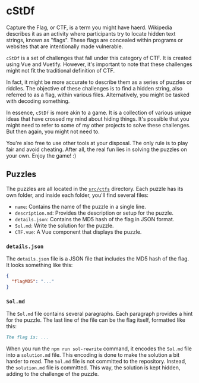 # cStDf

Capture the Flag, or CTF, is a term you might have haerd. Wikipedia describes it as an activity where participants try to locate hidden text strings, known as "flags". These flags are concealed within programs or websites that are intentionally made vulnerable.

`cStDf` is a set of challenges that fall under this category of CTF. It is created using Vue and Vuetify. However, it's important to note that these challenges might not fit the traditional definition of CTF.

In fact, it might be more accurate to describe them as a series of puzzles or riddles. The objective of these challenges is to find a hidden string, also referred to as a flag, within various files. Alternatively, you might be tasked with decoding something.

In essence, `cStDf` is more akin to a game. It is a collection of various unique ideas that have crossed my mind about hiding things. It's possible that you might need to refer to some of my other projects to solve these challenges. But then again, you might not need to.

You're also free to use other tools at your disposal. The only rule is to play fair and avoid cheating. After all, the real fun lies in solving the puzzles on your own. Enjoy the game! :)

## Puzzles

The puzzles are all located in the [`src/ctfs`](src/ctfs) directory. Each puzzle has its own folder, and inside each folder, you'll find several files:

- `name`: Contains the name of the puzzle in a single line.
- `description.md`: Provides the description or setup for the puzzle.
- `details.json`: Contains the MD5 hash of the flag in JSON format.
- `Sol.md`: Write the solution for the puzzle.
- `CTF.vue`: A Vue component that displays the puzzle.

### `details.json`

The `details.json` file is a JSON file that includes the MD5 hash of the flag. It looks something like this:

```json
{
  "flagMD5": "..."
}
```

### `Sol.md`

The `Sol.md` file contains several paragraphs. Each paragraph provides a hint for the puzzle. The last line of the file can be the flag itself, formatted like this:

```md
The flag is: ...
```

When you run the `npm run sol-rewrite` command, it encodes the `Sol.md` file into a `solution.md` file. This encoding is done to make the solution a bit harder to read. The `Sol.md` file is not committed to the repository. Instead, the `solution.md` file is committed. This way, the solution is kept hidden, adding to the challenge of the puzzle.
